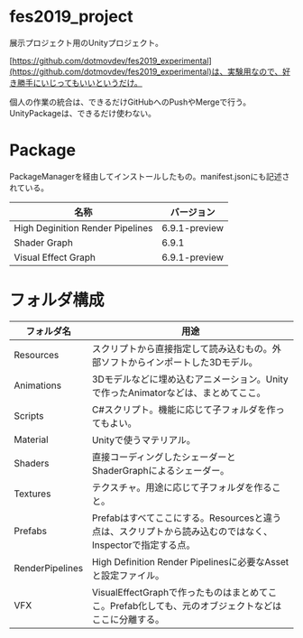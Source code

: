 # fes2019_project
展示プロジェクト用のUnityプロジェクト。

[https://github.com/dotmovdev/fes2019_experimental](https://github.com/dotmovdev/fes2019_experimental)は、実験用なので、好き勝手にいじってもいいというだけ。

個人の作業の統合は、できるだけGitHubへのPushやMergeで行う。UnityPackageは、できるだけ使わない。

# Package
PackageManagerを経由してインストールしたもの。manifest.jsonにも記述されている。

|名称|バージョン|
|---|---|
|High Deginition Render Pipelines|6.9.1-preview|
|Shader Graph|6.9.1|
|Visual Effect Graph|6.9.1-preview|

# フォルダ構成
| フォルダ名 | 用途 |
|---|---|
|Resources|スクリプトから直接指定して読み込むもの。外部ソフトからインポートした3Dモデル。|
|Animations|3Dモデルなどに埋め込むアニメーション。Unityで作ったAnimatorなどは、まとめてここ。|
|Scripts|C#スクリプト。機能に応じて子フォルダを作ってもよい。|
|Material|Unityで使うマテリアル。|
|Shaders|直接コーディングしたシェーダーとShaderGraphによるシェーダー。|
|Textures|テクスチャ。用途に応じて子フォルダを作ること。|
|Prefabs|Prefabはすべてここにする。Resourcesと違う点は、スクリプトから読み込むのではなく、Inspectorで指定する点。|
|RenderPipelines|High Definition Render Pipelinesに必要なAssetと設定ファイル。|
|VFX|VisualEffectGraphで作ったものはまとめてここ。Prefab化しても、元のオブジェクトなどはここに分離する。|
